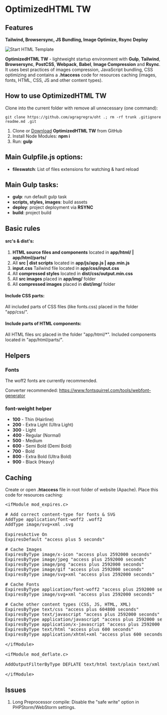 <h1>OptimizedHTML TW</h1>

<h2>Features</h2>

<strong>Tailwind, Browsersync, JS Bundling, Image Optimize, Rsync Deploy</strong>

<p>
	<img src="https://raw.githubusercontent.com/agragregra/oht/master/dist/img/preview.jpg" alt="Start HTML Template">
</p>

<p><strong>OptimizedHTML TW</strong> - lightweight startup environment with <strong>Gulp</strong>, <strong>Tailwind</strong>, <strong>Browsersync</strong>, <strong>PostCSS</strong>, <strong>Webpack</strong>, <strong>Babel</strong>, <strong>Image Compression</strong> and <strong>Rsync</strong>. It uses best practices of images compression, JavaScript bundling, CSS optimizing and contains a <strong>.htaccess</strong> code for resources caching (images, fonts, HTML, CSS, JS and other content types).</p>

<h2>How to use OptimizedHTML TW</h2>

<p>Clone into the current folder with remove all unnecessary (one command):</p>

```
git clone https://github.com/agragregra/oht .; rm -rf trunk .gitignore readme.md .git
```

<ol>
	<li>Clone or <a href="https://github.com/agragregra/OptimizedHTML-TW/archive/master.zip">Download</a> <strong>OptimizedHTML TW</strong> from GitHub</li>
	<li>Install Node Modules: <strong>npm i</strong></li>
	<li>Run: <strong>gulp</strong></li>
</ol>

<h2>Main Gulpfile.js options:</h2>

<ul>
	<li><strong>fileswatch</strong>: List of files extensions for watching & hard reload</li>
</ul>

<h2>Main Gulp tasks:</h2>

<ul>
	<li><strong>gulp</strong>: run default gulp task</li>
	<li><strong>scripts, styles, images</strong>: build assets</li>
	<li><strong>deploy</strong>: project deployment via <strong>RSYNC</strong></li>
	<li><strong>build</strong>: project build</li>
</ul>

<h2>Basic rules</h2>

<h4>src's & dist's:</h4>

<ol>
	<li><strong>HTML source files and components</strong> located in <strong>app/html/ | app/html/parts/</strong></li>
	<li>All <strong>src | dist scripts</strong> located in <strong>app/js/app.js | app.min.js</strong></li>
	<li><strong>input.css</strong> Tailwind file located in <strong>app/css/input.css</strong></li>
	<li>All <strong>compressed styles</strong> located in <strong>dist/css/output.min.css</strong></li>
	<li>All <strong>src images</strong> placed in <strong>app/img/</strong> folder</li>
	<li>All <strong>compressed images</strong> placed in <strong>dist/img/</strong> folder</li>
</ol>

<h4>Include CSS parts:</h4>

<p>All included parts of CSS files (like fonts.css) placed in the folder "app/css/".</p>

<h4>Include parts of HTML components:</h4>

<p>All HTML files src placed in the folder "app/html/*". Included components located in "app/html/parts/".</p>

<h2>Helpers</h2>

<h3>Fonts</h3>

<p>The woff2 fonts are currently recommended.</p>

<p>Converter recommended: <a href="https://www.fontsquirrel.com/tools/webfont-generator">https://www.fontsquirrel.com/tools/webfont-generator</a><br>

<h3>font-weight helper</h3>

<ul>
	<li><strong>100</strong> - Thin (Hairline)</li>
	<li><strong>200</strong> - Extra Light (Ultra Light)</li>
	<li><strong>300</strong> - Light</li>
	<li><strong>400</strong> - Regular (Normal)</li>
	<li><strong>500</strong> - Medium</li>
	<li><strong>600</strong> - Semi Bold (Demi Bold)</li>
	<li><strong>700</strong> - Bold</li>
	<li><strong>800</strong> - Extra Bold (Ultra Bold)</li>
	<li><strong>900</strong> - Black (Heavy)</li>
</ul>

<h2>Caching</h2>

<p>Create or open <strong>.htaccess</strong> file in root folder of website (Apache). Place this code for resources caching:</p>

<pre>
&lt;ifModule mod_expires.c&gt;

# Add correct content-type for fonts & SVG
AddType application/font-woff2 .woff2
AddType image/svg+xml .svg

ExpiresActive On
ExpiresDefault "access plus 5 seconds"

# Cache Images
ExpiresByType image/x-icon "access plus 2592000 seconds"
ExpiresByType image/jpeg "access plus 2592000 seconds"
ExpiresByType image/png "access plus 2592000 seconds"
ExpiresByType image/gif "access plus 2592000 seconds"
ExpiresByType image/svg+xml "access plus 2592000 seconds"

# Cache Fonts
ExpiresByType application/font-woff2 "access plus 2592000 seconds"
ExpiresByType image/svg+xml "access plus 2592000 seconds"

# Cache other content types (CSS, JS, HTML, XML)
ExpiresByType text/css "access plus 604800 seconds"
ExpiresByType text/javascript "access plus 2592000 seconds"
ExpiresByType application/javascript "access plus 2592000 seconds"
ExpiresByType application/x-javascript "access plus 2592000 seconds"
ExpiresByType text/html "access plus 600 seconds"
ExpiresByType application/xhtml+xml "access plus 600 seconds"

&lt;/ifModule&gt;

&lt;ifModule mod_deflate.c&gt;

AddOutputFilterByType DEFLATE text/html text/plain text/xml application/xml application/xhtml+xml text/css text/javascript application/javascript application/x-javascript application/font-woff2 image/svg+xml

&lt;/ifModule&gt;
</pre>

<h2>Issues</h2>

<ol>
	<li>Long Preprocessor compile: Disable the "safe write" option in PHPStorm/WebStorm settings.</li>
</ol>
